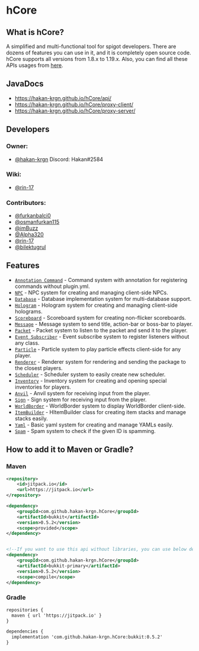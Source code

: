 # hCore

## What is hCore?

A simplified and multi-functional tool for spigot developers. There are dozens of features you can use in it, and it is
completely open source code. hCore supports all versions from 1.8.x to 1.19.x. Also, you can find all these APIs usages
from [here](https://github.com/hakan-krgn/hCore/wiki).

## JavaDocs

* https://hakan-krgn.github.io/hCore/api/
* https://hakan-krgn.github.io/hCore/proxy-client/
* https://hakan-krgn.github.io/hCore/proxy-server/

## Developers

### Owner:

* [@hakan-krgn](https://github.com/hakan-krgn) Discord: Hakan#2584

### Wiki:

* [@rin-17](https://github.com/rin-17)

### Contributors:

* [@furkanbalci0](https://github.com/furkanbalci0)
* [@osmanfurkan115](https://github.com/osmanfurkan115)
* [@imBuzz](https://github.com/imBuzz)
* [@Alpha320](https://github.com/Alpho320)
* [@rin-17](https://github.com/rin-17)
* [@bilektugrul](https://github.com/bilektugrul)

## Features

- [`Annotation Command`](https://github.com/hakan-krgn/hCore/wiki/AnnotationCommand) - Command system with annotation for registering commands without plugin.yml.
- [`NPC`](https://github.com/hakan-krgn/hCore/wiki/NPC) - NPC system for creating and managing client-side NPCs.
- [`Database`](https://github.com/hakan-krgn/hCore/wiki/Database) - Database implementation system for multi-database support.
- [`Hologram`](https://github.com/hakan-krgn/hCore/wiki/Hologram) - Hologram system for creating and managing client-side holograms.
- [`Scoreboard`](https://github.com/hakan-krgn/hCore/wiki/Scoreboard) - Scoreboard system for creating non-flicker scoreboards.
- [`Message`](https://github.com/hakan-krgn/hCore/wiki/Message) - Message system to send title, action-bar or boss-bar to player.
- [`Packet`](https://github.com/hakan-krgn/hCore/wiki/Packet) - Packet system to listen to the packet and send it to the player.
- [`Event Subscriber`](https://github.com/hakan-krgn/hCore/wiki/EventSubscriber) - Event subscribe system to register listeners without any class.
- [`Particle`](https://github.com/hakan-krgn/hCore/wiki/Particle) - Particle system to play particle effects client-side for any player.
- [`Renderer`](https://github.com/hakan-krgn/hCore/wiki/Renderer) - Renderer system for rendering and sending the package to the closest players.
- [`Scheduler`](https://github.com/hakan-krgn/hCore/wiki/Scheduler) - Scheduler system to easily create new scheduler.
- [`Inventory`](https://github.com/hakan-krgn/hCore/wiki/Inventory) - Inventory system for creating and opening special inventories for players.
- [`Anvil`](https://github.com/hakan-krgn/hCore/wiki/Anvil) - Anvil system for receiving input from the player.
- [`Sign`](https://github.com/hakan-krgn/hCore/wiki/Sign) - Sign system for receiving input from the player.
- [`WorldBorder`](https://github.com/hakan-krgn/hCore/wiki/WorldBorder) - WorldBorder system to display WorldBorder client-side.
- [`ItemBuilder`](https://github.com/hakan-krgn/hCore/wiki/ItemBuilder) - HItemBuilder class for creating item stacks and manage stacks easily.
- [`Yaml`](https://github.com/hakan-krgn/hCore/wiki/Yaml) - Basic yaml system for creating and manage YAMLs easily.
- [`Spam`](https://github.com/hakan-krgn/hCore/wiki/Spam) - Spam system to check if the given ID is spamming.

## How to add it to Maven or Gradle?

### Maven

``` xml
<repository>
    <id>jitpack.io</id>
    <url>https://jitpack.io</url>
</repository>

<dependency>
    <groupId>com.github.hakan-krgn.hCore</groupId>
    <artifactId>bukkit</artifactId>
    <version>0.5.2</version>
    <scope>provided</scope>
</dependency>


<!--If you want to use this api without libraries, you can use below dependency -->
<dependency>
    <groupId>com.github.hakan-krgn.hCore</groupId>
    <artifactId>bukkit-primary</artifactId>
    <version>0.5.2</version>
    <scope>compile</scope>
</dependency>
```

### Gradle

``` xml
repositories {
  maven { url 'https://jitpack.io' }
}

dependencies {
  implementation 'com.github.hakan-krgn.hCore:bukkit:0.5.2'
}
```

